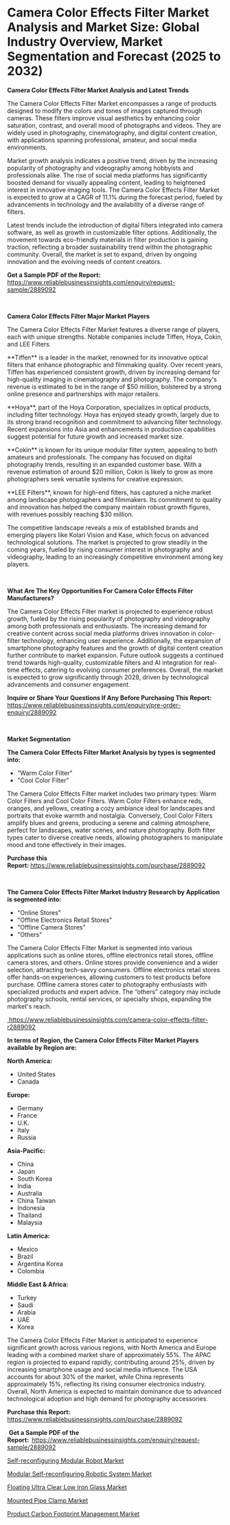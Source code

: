 <p><h1>Camera Color Effects Filter Market Analysis and Market Size: Global Industry Overview, Market Segmentation and Forecast (2025 to 2032)</h1></p><p><strong>Camera Color Effects Filter Market Analysis and Latest Trends</strong></p>
<p><p>The Camera Color Effects Filter Market encompasses a range of products designed to modify the colors and tones of images captured through cameras. These filters improve visual aesthetics by enhancing color saturation, contrast, and overall mood of photographs and videos. They are widely used in photography, cinematography, and digital content creation, with applications spanning professional, amateur, and social media environments.</p><p>Market growth analysis indicates a positive trend, driven by the increasing popularity of photography and videography among hobbyists and professionals alike. The rise of social media platforms has significantly boosted demand for visually appealing content, leading to heightened interest in innovative imaging tools. The Camera Color Effects Filter Market is expected to grow at a CAGR of 11.1% during the forecast period, fueled by advancements in technology and the availability of a diverse range of filters. </p><p>Latest trends include the introduction of digital filters integrated into camera software, as well as growth in customizable filter options. Additionally, the movement towards eco-friendly materials in filter production is gaining traction, reflecting a broader sustainability trend within the photographic community. Overall, the market is set to expand, driven by ongoing innovation and the evolving needs of content creators.</p></p>
<p><strong>Get a Sample PDF of the Report:&nbsp;</strong> <a href="https://www.reliablebusinessinsights.com/enquiry/request-sample/2889092?utm_campaign=1873&utm_medium=2&utm_source=Github&utm_content=ia&utm_term=14032025&utm_id=camera-color-effects-filter">https://www.reliablebusinessinsights.com/enquiry/request-sample/2889092</a></p>
<p>&nbsp;</p>
<p><strong>Camera Color Effects Filter Major Market Players</strong></p>
<p><p>The Camera Color Effects Filter Market features a diverse range of players, each with unique strengths. Notable companies include Tiffen, Hoya, Cokin, and LEE Filters.</p><p>**Tiffen** is a leader in the market, renowned for its innovative optical filters that enhance photographic and filmmaking quality. Over recent years, Tiffen has experienced consistent growth, driven by increasing demand for high-quality imaging in cinematography and photography. The company's revenue is estimated to be in the range of $50 million, bolstered by a strong online presence and partnerships with major retailers.</p><p>**Hoya**, part of the Hoya Corporation, specializes in optical products, including filter technology. Hoya has enjoyed steady growth, largely due to its strong brand recognition and commitment to advancing filter technology. Recent expansions into Asia and enhancements in production capabilities suggest potential for future growth and increased market size.</p><p>**Cokin** is known for its unique modular filter system, appealing to both amateurs and professionals. The company has focused on digital photography trends, resulting in an expanded customer base. With a revenue estimation of around $20 million, Cokin is likely to grow as more photographers seek versatile systems for creative expression.</p><p>**LEE Filters**, known for high-end filters, has captured a niche market among landscape photographers and filmmakers. Its commitment to quality and innovation has helped the company maintain robust growth figures, with revenues possibly reaching $30 million.</p><p>The competitive landscape reveals a mix of established brands and emerging players like Kolari Vision and Kase, which focus on advanced technological solutions. The market is projected to grow steadily in the coming years, fueled by rising consumer interest in photography and videography, leading to an increasingly competitive environment among key players.</p></p>
<p>&nbsp;</p>
<p><strong>What Are The Key Opportunities For Camera Color Effects Filter Manufacturers?</strong></p>
<p><p>The Camera Color Effects Filter market is projected to experience robust growth, fueled by the rising popularity of photography and videography among both professionals and enthusiasts. The increasing demand for creative content across social media platforms drives innovation in color-filter technology, enhancing user experience. Additionally, the expansion of smartphone photography features and the growth of digital content creation further contribute to market expansion. Future outlook suggests a continued trend towards high-quality, customizable filters and AI integration for real-time effects, catering to evolving consumer preferences. Overall, the market is expected to grow significantly through 2028, driven by technological advancements and consumer engagement.</p></p>
<p><strong>Inquire or Share Your Questions If Any Before Purchasing This Report:</strong> <a href="https://www.reliablebusinessinsights.com/enquiry/pre-order-enquiry/2889092?utm_campaign=1873&utm_medium=2&utm_source=Github&utm_content=ia&utm_term=14032025&utm_id=camera-color-effects-filter">https://www.reliablebusinessinsights.com/enquiry/pre-order-enquiry/2889092</a></p>
<p>&nbsp;</p>
<p><strong>Market Segmentation</strong></p>
<p><strong>The Camera Color Effects Filter Market Analysis by types is segmented into:</strong></p>
<p><ul><li>"Warm Color Filter"</li><li>"Cool Color Filter"</li></ul></p>
<p><p>The Camera Color Effects Filter market includes two primary types: Warm Color Filters and Cool Color Filters. Warm Color Filters enhance reds, oranges, and yellows, creating a cozy ambiance ideal for landscapes and portraits that evoke warmth and nostalgia. Conversely, Cool Color Filters amplify blues and greens, producing a serene and calming atmosphere, perfect for landscapes, water scenes, and nature photography. Both filter types cater to diverse creative needs, allowing photographers to manipulate mood and tone effectively in their images.</p></p>
<p><strong>Purchase this Report:&nbsp;</strong><a href="https://www.reliablebusinessinsights.com/purchase/2889092?utm_campaign=1873&utm_medium=2&utm_source=Github&utm_content=ia&utm_term=14032025&utm_id=camera-color-effects-filter">https://www.reliablebusinessinsights.com/purchase/2889092</a></p>
<p>&nbsp;</p>
<p><strong>The Camera Color Effects Filter Market Industry Research by Application is segmented into:</strong></p>
<p><ul><li>"Online Stores"</li><li>"Offline Electronics Retail Stores"</li><li>"Offline Camera Stores"</li><li>"Others"</li></ul></p>
<p><p>The Camera Color Effects Filter Market is segmented into various applications such as online stores, offline electronics retail stores, offline camera stores, and others. Online stores provide convenience and a wider selection, attracting tech-savvy consumers. Offline electronics retail stores offer hands-on experiences, allowing customers to test products before purchase. Offline camera stores cater to photography enthusiasts with specialized products and expert advice. The “others” category may include photography schools, rental services, or specialty shops, expanding the market's reach.</p></p>
<p><a href="https://www.reliablebusinessinsights.com/camera-color-effects-filter-r2889092?utm_campaign=1873&utm_medium=2&utm_source=Github&utm_content=ia&utm_term=14032025&utm_id=camera-color-effects-filter">&nbsp;https://www.reliablebusinessinsights.com/camera-color-effects-filter-r2889092</a></p>
<p><strong>In terms of Region, the Camera Color Effects Filter Market Players available by Region are:</strong></p>
<p>
    <p> <strong> North America: </strong>
        <ul>
            <li>United States</li>
            <li>Canada</li>
        </ul>
        </p> 
    <p> <strong> Europe: </strong>
        <ul>
            <li>Germany</li>
            <li>France</li>
            <li>U.K.</li>
            <li>Italy</li>
            <li>Russia</li>
        </ul>
        </p> 
    <p> <strong> Asia-Pacific: </strong>
        <ul>
            <li>China</li>
            <li>Japan</li>
            <li>South Korea</li>
            <li>India</li>
            <li>Australia</li>
            <li>China Taiwan</li>
            <li>Indonesia</li>
            <li>Thailand</li>
            <li>Malaysia</li>
        </ul>
        </p> 
    <p> <strong> Latin America: </strong>
        <ul>
            <li>Mexico</li>
            <li>Brazil</li>
            <li>Argentina Korea</li>
            <li>Colombia</li>
        </ul>
        </p> 
    <p> <strong> Middle East & Africa: </strong>
        <ul>
            <li>Turkey</li>
            <li>Saudi</li>
            <li>Arabia</li>
            <li>UAE</li>
            <li>Korea</li>
        </ul>
    </p>
    </p>
<p><p>The Camera Color Effects Filter Market is anticipated to experience significant growth across various regions, with North America and Europe leading with a combined market share of approximately 55%. The APAC region is projected to expand rapidly, contributing around 25%, driven by increasing smartphone usage and social media influence. The USA accounts for about 30% of the market, while China represents approximately 15%, reflecting its rising consumer electronics industry. Overall, North America is expected to maintain dominance due to advanced technological adoption and high demand for photography accessories.</p></p>
<p><strong>Purchase this Report: </strong><a href="https://www.reliablebusinessinsights.com/purchase/2889092?utm_campaign=1873&utm_medium=2&utm_source=Github&utm_content=ia&utm_term=14032025&utm_id=camera-color-effects-filter">https://www.reliablebusinessinsights.com/purchase/2889092</a></p>
<p>&nbsp;<strong>Get a Sample PDF of the Report:&nbsp;&nbsp;</strong><a href="https://www.reliablebusinessinsights.com/enquiry/request-sample/2889092?utm_campaign=1873&utm_medium=2&utm_source=Github&utm_content=ia&utm_term=14032025&utm_id=camera-color-effects-filter">https://www.reliablebusinessinsights.com/enquiry/request-sample/2889092</a></p>
<p><strong></strong></p>
<p><p><a href="https://github.com/yosenadhler/Market-Research-Report-List-1/blob/main/self-reconfiguring-modular-robot-market.md?utm_campaign=1873&utm_medium=2&utm_source=Github&utm_content=ia&utm_term=14032025&utm_id=camera-color-effects-filter">Self-reconfiguring Modular Robot Market</a></p><p><a href="https://github.com/safurdorthu8/Market-Research-Report-List-1/blob/main/modular-self-reconfiguring-robotic-system-market.md?utm_campaign=1873&utm_medium=2&utm_source=Github&utm_content=ia&utm_term=14032025&utm_id=camera-color-effects-filter">Modular Self-reconfiguring Robotic System Market</a></p><p><a href="https://github.com/artussavasrv/Market-Research-Report-List-1/blob/main/floating-ultra-clear-low-iron-glass-market.md?utm_campaign=1873&utm_medium=2&utm_source=Github&utm_content=ia&utm_term=14032025&utm_id=camera-color-effects-filter">Floating Ultra Clear Low Iron Glass Market</a></p><p><a href="https://github.com/achilekirwan/Market-Research-Report-List-1/blob/main/mounted-pipe-clamp-market.md?utm_campaign=1873&utm_medium=2&utm_source=Github&utm_content=ia&utm_term=14032025&utm_id=camera-color-effects-filter">Mounted Pipe Clamp Market</a></p><p><a href="https://github.com/bettysbozer/Market-Research-Report-List-1/blob/main/product-carbon-footprint-management-market.md?utm_campaign=1873&utm_medium=2&utm_source=Github&utm_content=ia&utm_term=14032025&utm_id=camera-color-effects-filter">Product Carbon Footprint Management Market</a></p></p>